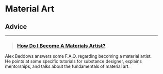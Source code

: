 # Material Art

## Advice
___

> ### [How Do I Become A Materials Artist?](https://www.artstation.com/alexbeddows/blog/NqKG/how-do-i-become-a-materials-artist)
Alex Beddows answers some F.A.Q. regarding becoming a material artist. He points at some specific tutorials for substance designer, explains mentorships, and talks about the fundamentals of material art.
<!-- -->

